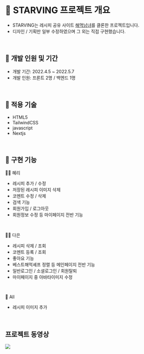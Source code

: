 # 🍳 STARVING 프로젝트 개요
- STARVING는 레시피 공유 사이트 <a href="https://haemukja.com/main" target="_blank"> 해먹남녀</a>를 클론한 프로젝트입니다.
- 디자인 / 기획만 일부 수정하였으며 그 외는 직접 구현했습니다.
<br/>


## 🥗 개발 인원 및 기간
- 개발 기간: 2022.4.5 ~ 2022.5.7
- 개발 인원: 프론트 2명 / 백엔드 1명

<br/>

## 🧂 적용 기술
- HTML5
- TailwindCSS
- javascript
- Nextjs
<br/>

## 🍴 구현 기능
🧑‍🌾 혜리
- 레시피 추가 / 수정
- 저장된 레시피 이미지 삭제
- 코멘트 수정 / 삭제
- 검색 기능
- 회원가입 / 로그아웃
- 회원정보 수정 등 마이페이지 전반 기능
<br/>

👩‍🍳 다은
- 레시피 삭제 / 조회
- 코멘트 등록 / 조회
- 좋아요 기능
- 베스트해먹셰프 정렬 등 메인페이지 전반 기능
- 일반로그인 / 소셜로그인 / 회원탈퇴
- 마이페이지 중 아바타이미지 수정
<br/>

🥂 All
- 레시피 이미지 추가
<br/>

## 프로젝트 동영상
<img src="https://user-images.githubusercontent.com/64053930/170474805-ca8a65e9-19af-48f9-ae6e-0b76ee917dfe.gif" />
